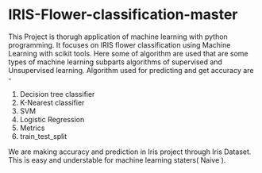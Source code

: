 # IRIS-Flower-classification-master
This Project is thorugh application of machine learning with python programming.
It focuses on IRIS flower classification using Machine Learning with scikit tools. 
Here some of algorithm are used that are some types of machine learning subparts algorithms of supervised and Unsupervised learning.
Algorithm used for predicting and get accuracy are -
1. Decision tree classifier 
2. K-Nearest classifier
3. SVM
4. Logistic Regression 
5. Metrics
6. train_test_split
   
We are making accuracy and prediction in Iris project through Iris Dataset.
This is easy and understable for machine learning staters( Naive ).

